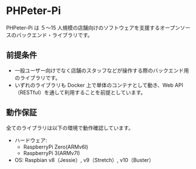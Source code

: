 # PHPeter-Pi

PHPeter-Pi は ５〜15 人規模の店舗向けのソフトウェアを支援するオープンソースのバックエンド・ライブラリです。

## 前提条件

- 一般ユーザー向けでなく店舗のスタッフなどが操作する際のバックエンド用のライブラリです。
- いずれのライブラリも Docker 上で単体のコンテナとして動き、Web API（RESTful）を通して利用することを前提としています。


## 動作保証

全てのライブラリは以下の環境で動作確認しています。

- ハードウェア:
  - RaspberryPi Zero(ARMv6l)
  - RaspberryPi 3(ARMv7l)
- OS: Raspbian v8（Jessie）, v9（Stretch）, v10（Buster）
